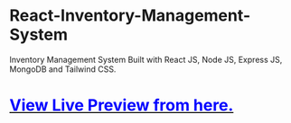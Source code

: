 # React-Inventory-Management-System

Inventory Management System Built with React JS, Node JS, Express JS, MongoDB and Tailwind CSS.

# [<span style="color: blue;">View Live Preview from here.</span>](https://basanti-medical.web.app/)

